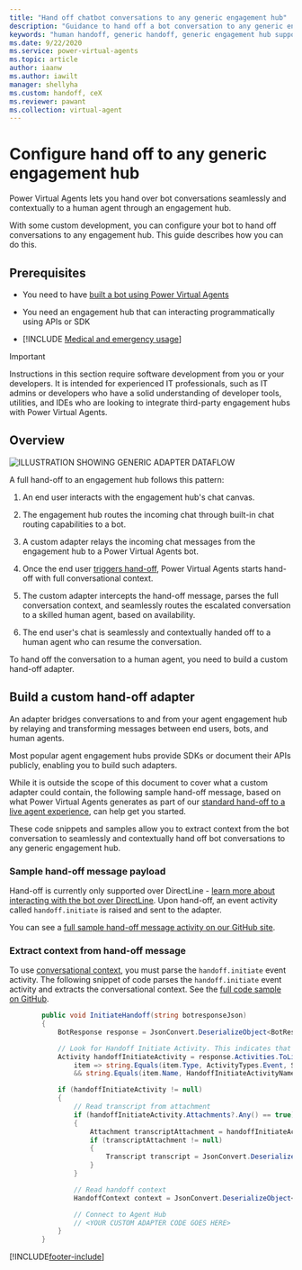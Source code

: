 ```yaml
---
title: "Hand off chatbot conversations to any generic engagement hub"
description: "Guidance to hand off a bot conversation to any generic engagement hub"
keywords: "human handoff, generic handoff, generic engagement hub support, PVA"
ms.date: 9/22/2020
ms.service: power-virtual-agents
ms.topic: article
author: iaanw
ms.author: iawilt
manager: shellyha
ms.custom: handoff, ceX
ms.reviewer: pawant
ms.collection: virtual-agent
---
```


# Configure hand off to any generic engagement hub

Power Virtual Agents lets you hand over bot conversations seamlessly and contextually to a human agent through an engagement hub. 

With some custom development, you can configure your bot to hand off conversations to any engagement hub. This guide describes how you can do this.

## Prerequisites
- You need to have [built a bot using Power Virtual Agents](authoring-first-bot.md)  

- You need an engagement hub that can interacting programmatically using APIs or SDK  

- [!INCLUDE [Medical and emergency usage](includes/pva-usage-limitations.md)]

>[!IMPORTANT]
>Instructions in this section require software development from you or your developers. It is intended for experienced IT professionals, such as IT admins or developers who have a solid understanding of developer tools, utilities, and IDEs who are looking to integrate third-party engagement hubs with Power Virtual Agents. 

## Overview

  ![ILLUSTRATION SHOWING GENERIC ADAPTER DATAFLOW](media/generic-adapter-illustration.png "ILLUSTRATION SHOWING GENERIC ADAPTER DATAFLOW")

A full hand-off to an engagement hub follows this pattern:

1. An end user interacts with the engagement hub's chat canvas.

1. The engagement hub routes the incoming chat through built-in chat routing capabilities to a bot.

1. A custom adapter relays the incoming chat messages from the engagement hub to a Power Virtual Agents bot.

1. Once the end user [triggers hand-off](advanced-hand-off.md#triggering-hand-off-to-a-live-agent), Power Virtual Agents starts hand-off with full conversational context.

1. The custom adapter intercepts the hand-off message, parses the full conversation context, and seamlessly routes the escalated conversation to a skilled human agent, based on availability.

1. The end user's chat is seamlessly and contextually handed off to a human agent who can resume the conversation.

To hand off the conversation to a human agent, you need to build a custom hand-off adapter.

## Build a custom hand-off adapter
An adapter bridges conversations to and from your agent engagement hub by relaying and transforming messages between end users, bots, and human agents.  

Most popular agent engagement hubs provide SDKs or document their APIs publicly, enabling you to build such adapters. 

While it is outside the scope of this document to cover what a custom adapter could contain, the following sample hand-off message, based on what Power Virtual Agents generates as part of our [standard hand-off to a live agent experience](advanced-hand-off.md), can help get you started. 

These code snippets and samples allow you to extract context from the bot conversation to seamlessly and contextually hand off bot conversations to any generic engagement hub.

### Sample hand-off message payload
Hand-off is currently only supported over DirectLine - [learn more about interacting with the bot over DirectLine](publication-connect-bot-to-azure-bot-service-channels.md#sample-code-example). Upon hand-off, an event activity called `handoff.initiate` is raised and sent to the adapter. 

You can see a [full sample hand-off message activity on our GitHub site](https://github.com/microsoft/PowerVirtualAgentsSamples/blob/master/ConnectToEngagementHub/activities.json).

### Extract context from hand-off message
To use [conversational context](advanced-hand-off.md#contextual-variables-available-upon-hand-off), you must parse the `handoff.initiate` event activity. 
The following snippet of code parses the `handoff.initiate` event activity and extracts the conversational context. See the [full code sample on GitHub](https://github.com/microsoft/PowerVirtualAgentsSamples/tree/master/ConnectToEngagementHub).

```C#
        public void InitiateHandoff(string botresponseJson)
        {
            BotResponse response = JsonConvert.DeserializeObject<BotResponse>(botresponseJson);

            // Look for Handoff Initiate Activity. This indicates that conversation needs to be handed off to agent
            Activity handoffInitiateActivity = response.Activities.ToList().FirstOrDefault(
                item => string.Equals(item.Type, ActivityTypes.Event, System.StringComparison.Ordinal)
                && string.Equals(item.Name, HandoffInitiateActivityName, System.StringComparison.Ordinal));

            if (handoffInitiateActivity != null)
            {
                // Read transcript from attachment
                if (handoffInitiateActivity.Attachments?.Any() == true)
                {
                    Attachment transcriptAttachment = handoffInitiateActivity.Attachments.FirstOrDefault(a => string.Equals(a.Name.ToLowerInvariant(), TranscriptAttachmentName, System.StringComparison.Ordinal));
                    if (transcriptAttachment != null)
                    {
                        Transcript transcript = JsonConvert.DeserializeObject<Transcript>(transcriptAttachment.Content.ToString());
                    }
                }

                // Read handoff context
                HandoffContext context = JsonConvert.DeserializeObject<HandoffContext>(handoffInitiateActivity.Value.ToString());

                // Connect to Agent Hub
                // <YOUR CUSTOM ADAPTER CODE GOES HERE>
            }
        }
```


[!INCLUDE[footer-include](includes/footer-banner.md)]